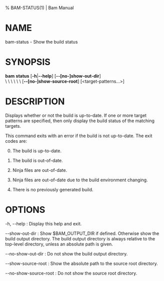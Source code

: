 % BAM-STATUS(1) | Bam Manual

# NAME

bam-status - Show the build status

# SYNOPSIS

**bam** **status** [**-h**|**--help**] [**--[no-]show-out-dir**]\
\  \  \  \  \  \ [**--[no-]show-source-root**] [\<target-patterns...\>]

# DESCRIPTION
  Displays whether or not the build is up-to-date. If one or more target
  patterns are specified, then only display the build status of the matching
  targets.

  This command exits with an error if the build is not up-to-date. The exit
  codes are:

  0. The build is up-to-date.

  1. The build is out-of-date.

  2. Ninja files are out-of-date.

  3. Ninja files are out-of-date due to the build environment changing.

  4. There is no previously generated build.

# OPTIONS
-h, --help
:   Display this help and exit.

--show-out-dir
:   Show $BAM_OUTPUT_DIR if defined. Otherwise show the build output
    directory. The build output directory is always relative to the top-level
    directory, unless an absolute path is given.

--no-show-out-dir
:   Do not show the build output directory.

--show-source-root
:   Show the absolute path to the source root directory.

--no-show-source-root
:   Do not show the source root directory.
